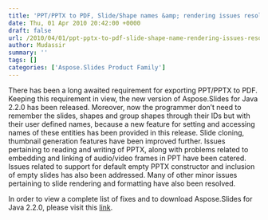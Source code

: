 ```yaml
---
title: 'PPT/PPTX to PDF, Slide/Shape names &amp; rendering issues resolved'
date: Thu, 01 Apr 2010 20:42:00 +0000
draft: false
url: /2010/04/01/ppt-pptx-to-pdf-slide-shape-name-rendering-issues-resolved/
author: Mudassir
summary: ''
tags: []
categories: ['Aspose.Slides Product Family']
---
```


There has been a long awaited requirement for exporting PPT/PPTX to PDF. Keeping this requirement in view, the new version of Aspose.Slides for Java 2.2.0 has been released. Moreover, now the programmer don’t need to remember the slides, shapes and group shapes through their IDs but with their user defined names, because a new feature for setting and accessing names of these entities has been provided in this release. Slide cloning, thumbnail generation features have been improved further. Issues pertaining to reading and writing of PPTX, along with problems related to embedding and linking of audio/video frames in PPT have been catered. Issues related to support for default empty PPTX constructor and inclusion of empty slides has also been addressed. Many of other minor issues pertaining to slide rendering and formatting have also been resolved.

In order to view a complete list of fixes and to download Aspose.Slides for Java 2.2.0, please visit this [link][1].




[1]: https://docs.aspose.com/display/diagramjava/Home




